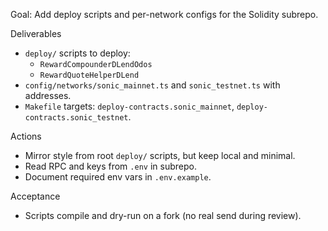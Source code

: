 Goal: Add deploy scripts and per-network configs for the Solidity subrepo.

Deliverables
- `deploy/` scripts to deploy:
  - `RewardCompounderDLendOdos`
  - `RewardQuoteHelperDLend`
- `config/networks/sonic_mainnet.ts` and `sonic_testnet.ts` with addresses.
- `Makefile` targets: `deploy-contracts.sonic_mainnet`, `deploy-contracts.sonic_testnet`.

Actions
- Mirror style from root `deploy/` scripts, but keep local and minimal.
- Read RPC and keys from `.env` in subrepo.
- Document required env vars in `.env.example`.

Acceptance
- Scripts compile and dry-run on a fork (no real send during review).
